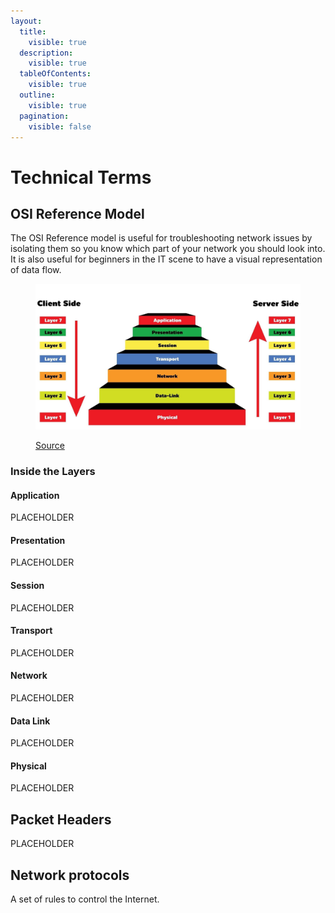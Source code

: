 ```yaml
---
layout:
  title:
    visible: true
  description:
    visible: true
  tableOfContents:
    visible: true
  outline:
    visible: true
  pagination:
    visible: false
---
```


# Technical Terms

## OSI Reference Model&#x20;

The OSI Reference model is useful for troubleshooting network issues by isolating them so you know which part of your network you should look into. It is also useful for beginners in the IT scene to have a visual representation of data flow.&#x20;

<figure><img src="../.gitbook/assets/image (6) (1) (1) (1) (1).png" alt=""><figcaption><p><a href="https://www.mbtechtalker.com/what-is-the-osi-model/">Source</a></p></figcaption></figure>

### Inside the Layers

#### Application&#x20;

PLACEHOLDER

#### Presentation

PLACEHOLDER

#### Session

PLACEHOLDER

#### Transport&#x20;

PLACEHOLDER

#### Network&#x20;

PLACEHOLDER

#### Data Link

PLACEHOLDER

#### Physical&#x20;

PLACEHOLDER

## Packet Headers&#x20;

PLACEHOLDER &#x20;

## Network protocols&#x20;

A set of rules to control the Internet.
